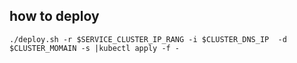 ## how to deploy

`./deploy.sh -r $SERVICE_CLUSTER_IP_RANG -i $CLUSTER_DNS_IP  -d $CLUSTER_MOMAIN -s |kubectl apply -f -`
